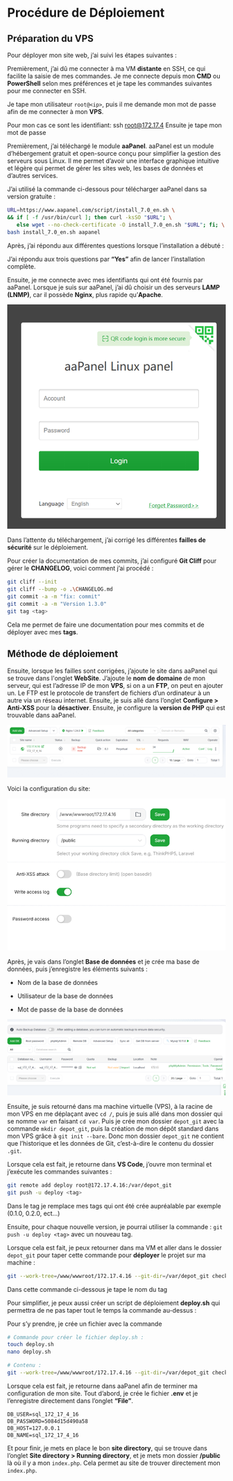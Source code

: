 # Procédure de Déploiement

## Préparation du VPS

Pour déployer mon site web, j’ai suivi les étapes suivantes :

Premièrement, j’ai dû me connecter à ma VM **distante** en SSH, ce qui facilite la saisie de mes commandes. Je me connecte depuis mon **CMD** ou **PowerShell** selon mes préférences et je tape les commandes suivantes pour me connecter en SSH.

Je tape mon utilisateur `root@<ip>`, puis il me demande mon mot de passe afin de me connecter à mon **VPS**.

Pour mon cas ce sont les identifiant: ssh root@172.17.4 
Ensuite je tape mon mot de passe

Premièrement, j’ai téléchargé le module **aaPanel**. aaPanel est un module d’hébergement gratuit et open-source conçu pour simplifier la gestion des serveurs sous Linux. Il me permet d’avoir une interface graphique intuitive et légère qui permet de gérer les sites web, les bases de données et d’autres services.

J’ai utilisé la commande ci-dessous pour télécharger aaPanel dans sa version gratuite :

```bash
URL=https://www.aapanel.com/script/install_7.0_en.sh \
&& if [ -f /usr/bin/curl ]; then curl -ksSO "$URL"; \
   else wget --no-check-certificate -O install_7.0_en.sh "$URL"; fi; \
bash install_7.0_en.sh aapanel
```

Après, j’ai répondu aux différentes questions lorsque l’installation a débuté :

J’ai répondu aux trois questions par **“Yes”** afin de lancer l’installation complète.

Ensuite, je me connecte avec mes identifiants qui ont été fournis par aaPanel. Lorsque je suis sur aaPanel, j’ai dû choisir un des serveurs **LAMP (LNMP)**, car il possède **Nginx**, plus rapide qu’**Apache**.

![alt text](image-3.png)


Dans l’attente du téléchargement, j’ai corrigé les différentes **failles de sécurité** sur le déploiement.

Pour créer la documentation de mes commits, j’ai configuré **Git Cliff** pour gérer le **CHANGELOG**, voici comment j’ai procédé :

```bash
git cliff --init
git cliff --bump -o .\CHANGELOG.md
git commit -a -m "fix: commit"
git commit -a -m "Version 1.3.0"
git tag <tag>
```

Cela me permet de faire une documentation pour mes commits et de déployer avec mes **tags**.

## Méthode de déploiement


Ensuite, lorsque les failles sont corrigées, j’ajoute le site dans aaPanel qui se trouve dans l'onglet **WebSite**. J’ajoute le **nom de domaine** de mon serveur, qui est l’adresse IP de mon **VPS**, si on a un **FTP**, on peut en ajouter un. Le FTP est le protocole de transfert de fichiers d’un ordinateur à un autre via un réseau internet. Ensuite, je suis allé dans l’onglet **Configure > Anti-XSS** pour la **désactiver**. Ensuite, je configure la **version de PHP** qui est trouvable dans aaPanel.  

![alt text](image-4.png)

Voici la configuration du site:

![alt text](image-5.png)


Après, je vais dans l’onglet **Base de données** et je crée ma base de données, puis j’enregistre les éléments suivants :

- Nom de la base de données
    
- Utilisateur de la base de données
    
- Mot de passe de la base de données


![alt text](image-6.png)
    

Ensuite, je suis retourné dans ma machine virtuelle (VPS), à la racine de mon VPS en me déplaçant avec `cd /`, puis je suis allé dans mon dossier qui se nomme `var` en faisant `cd var`. Puis je crée mon dossier `depot_git` avec la commande `mkdir depot_git`, puis la création de mon dépôt standard dans mon VPS grâce à `git init --bare`. Donc mon dossier `depot_git` ne contient que l’historique et les données de Git, c’est-à-dire le contenu du dossier `.git`.

Lorsque cela est fait, je retourne dans **VS Code**, j’ouvre mon terminal et j’exécute les commandes suivantes :

```bash
git remote add deploy root@172.17.4.16:/var/depot_git
git push -u deploy <tag>
```

Dans le tag je remplace mes tags qui ont été crée aupréalable par exemple (0.1.0, 0.2.0, ect...) 

Ensuite, pour chaque nouvelle version, je pourrai utiliser la commande : `git push -u deploy <tag>` avec un nouveau tag.

Lorsque cela est fait, je peux retourner dans ma VM et aller dans le dossier `depot_git` pour taper cette commande pour **déployer** le projet sur ma machine :

```bash
git --work-tree=/www/wwwroot/172.17.4.16 --git-dir=/var/depot_git checkout -f <tag>
```

Dans cette commande ci-dessous je tape le nom du tag

Pour simplifier, je peux aussi créer un script de déploiement **deploy.sh** qui permettra de ne pas taper tout le temps la commande au-dessus :

Pour s’y prendre, je crée un fichier avec la commande

```bash
# Commande pour créer le fichier deploy.sh :
touch deploy.sh
nano deploy.sh
```

```bash
# Contenu :
git --work-tree=/www/wwwroot/172.17.4.16 --git-dir=/var/depot_git checkout -f $1
```

Lorsque cela est fait, je retourne dans aaPanel afin de terminer ma configuration de mon site. Tout d’abord, je crée le fichier **.env** et je l’enregistre directement dans l’onglet **“File”**.

```env
DB_USER=sql_172_17_4_16
DB_PASSWORD=5084d15d490a58
DB_HOST=127.0.0.1
DB_NAME=sql_172_17_4_16
```

Et pour finir, je mets en place le bon **site directory**, qui se trouve dans l’onglet **Site directory > Running directory**, et je mets mon dossier **/public** là où il y a mon `index.php`. Cela permet au site de trouver directement mon `index.php`.